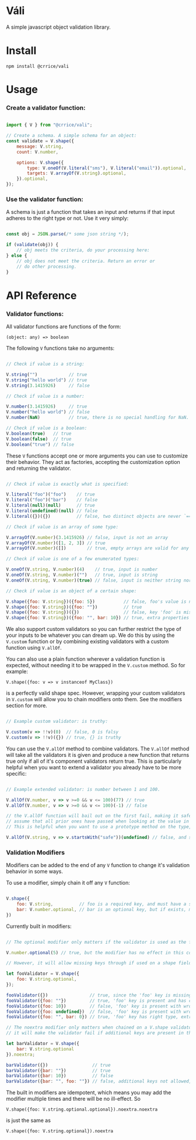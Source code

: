 # Váli
A simple javascript object validation library.

# Install

`npm install @crrice/vali`

# Usage

### Create a validator function:

```javascript

import { V } from "@crrice/vali";

// Create a schema. A simple schema for an object:
const validate = V.shape({
	message: V.string,
	count: V.number,

	options: V.shape({
		type: V.oneOf(V.literal("sms"), V.literal("email")).optional,
		targets: V.arrayOf(V.string).optional,
	}).optional,
});

```

### Use the validator function:

A schema is just a function that takes an input and returns if that
input adheres to the right type or not. Use it very simply:

```javascript

const obj = JSON.parse(/* some json string */);

if (validate(obj)) {
	// obj meets the criteria, do your processing here:
} else {
	// obj does not meet the criteria. Return an error or
	// do other processing.
}

```

# API Reference

### Validator functions:

All validator functions are functions of the form:

`(object: any) => boolean`

The following `V` functions take no arguments:

```javascript

// Check if value is a string:

V.string("")            // true
V.string("hello world") // true
V.string(3.1415926)     // false

// Check if value is a number:

V.number(3.1415926)     // true
V.number("hello world") // false
V.number(NaN)           // true, there is no special handling for NaN.

// Check if value is a boolean:
V.boolean(true)   // true
V.boolean(false)  // true
V.boolean("true") // false

```

These `V` functions accept one or more arguments you can use to customize their behavior.
They act as factories, accepting the customization option and returning the validator.

```javascript

// Check if value is exactly what is specified:

V.literal("foo")("foo")    // true
V.literal("foo")("bar")    // false
V.literal(null)(null)      // true
V.literal(undefined)(null) // false
V.literal({})({})          // false, two distinct objects are never `===`.

// Check if value is an array of some type:

V.arrayOf(V.number)(3.1415926) // false, input is not an array
V.arrayOf(V.number)([1, 2, 3]) // true
V.arrayOf(V.number)([])        // true, empty arrays are valid for any array type

// Check if value is one of a few enumerated types:

V.oneOf(V.string, V.number)(4)    // true, input is number
V.oneOf(V.string, V.number)("")   // true, input is string
V.oneOf(V.string, V.number)(true) // false, input is neither string nor number.

// Check if value is an object of a certain shape:

V.shape({foo: V.string})({foo: 5})           // false, foo's value is not string.
V.shape({foo: V.string})({foo: ""})          // true
V.shape({foo: V.string})({})                 // false, key 'foo' is missing.
V.shape({foo: V.string})({foo: "", bar: 10}) // true, extra properties are okay

```

We also support custom validators so you can further restrict the type of your
inputs to be whatever you can dream up. We do this by using the `V.custom` function
or by combining existing validators with a custom function using `V.allOf`.

You can also use a plain function wherever a validation function is expected, without
needing it to be wrapped in the `V.custom` method. So for example:

`V.shape({foo: v => v instanceof MyClass})`

is a perfectly valid shape spec. However, wrapping your custom validators in `V.custom`
will allow you to chain modifiers onto them. See the modifiers section for more.

```javascript

// Example custom validator: is truthy:

V.custom(v => !!v)(0)  // false, 0 is falsy
V.custom(v => !!v)({}) // true, {} is truthy

```

You can use the `V.allOf` method to combine validators. The `V.allOf` method will take
all the validators it is given and produce a new function that returns true only if all
of it's component validators return true. This is particularly helpful when you want
to extend a validator you already have to be more specific:

```javascript

// Example extended validator: is number between 1 and 100.

V.allOf(V.number, v => v >=0 && v <= 100)(77) // true
V.allOf(V.number, v => v >=0 && v <= 100)(-1) // false

// the V.allOf function will bail out on the first fail, making it safe to
// assume that all prior ones have passed when looking at the value in later ones.
// This is helpful when you want to use a prototype method on the type, for example.

V.allOf(V.string, v => v.startsWith("safe"))(undefined) // false, and safe to call with any value

```

### Validation Modifiers

Modifiers can be added to the end of any `V` function to change it's validation behavior
in some ways.

To use a modifier, simply chain it off any `V` function:

```javascript

V.shape({
	foo: V.string,          // foo is a required key, and must have a string value
	bar: V.number.optional, // bar is an optional key, but if exists, must nave number value
})

```

Currently built in modifiers:

```javascript

// The optional modifier only matters if the validator is used as the field of a shape:

V.number.optional(5) // true, but the modifier has no effect in this context.

// However, it will allow missing keys through if used on a shape field validator:

let fooValidator = V.shape({
	foo: V.string.optional,
});

fooValidator({})                // true, since the 'foo' key is missing but optional.
fooValidator({foo: ""})         // true, 'foo' key is present and has correct type.
fooValidator({foo: 10})         // false, 'foo' key is present with wrong type.
fooValidator({foo: undefined})  // false, 'foo' key is present with wrong type.
fooValidator({foo: "", bar: 0}) // true, 'foo' key has right type, extra properties are okay by default.

// The noextra modifier only matters when chained on a V.shape validator, and
// it will make the validator fail if additional keys are present in the value:

let barValidator = V.shape({
	bar: V.string.optional
}).noextra;

barValidator({})                 // true
barValidator({bar: ""})          // true
barValidator({bar: 10})          // false
barValidator({bar: "", foo: ""}) // false, additional keys not allowed, key 'foo' not specified in shape.

```

The built in modifiers are idempotent, which means you may add the modifier multiple
times and there will be no ill-effect. So

`V.shape({foo: V.string.optional.optional}).noextra.noextra`

is just the same as

`V.shape({foo: V.string.optional}).noextra`
